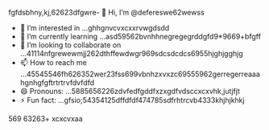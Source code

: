 fgfdsbhny,kj,62623dfgwre- 👋 Hi, I’m @defereswe62wewss
- 👀 I’m interested in ...ghhgnvcvxcxxrvwgdsdd
- 🌱 I’m currently learning ...asd59562bvnhhnegregegrddgfd9*9669+bfgff
- 💞️ I’m looking to collaborate on ...41114nfgrewewmjj262dthffewdwgr969sdcsdcdcs6955hjghjgghjg
- 📫 How to reach me ...45545546fh626352wer23fss699vbnhzxvxzc69555962gerregerreaaahgnhgfgftrtrtrvfdvfdfd
- 😄 Pronouns: ...5885656226zdvfedfgddfxzxgdfvdsccxcxvhk,jutjfjt
- ⚡ Fun fact: ...gfsio;54354125dffdfdf474785sdfrhtrcvb4333khjhjkhkj
<!---fds45nghn
defereswe/defereswe is a ✨ special ✨ repository because its `README.md` (this6656 file) apfdpears on your GitHub profile.zx512
You can click the Preview link to take a look at your changes.58589566jmjsdds
--->
569
63263+
xcxcvxaa
